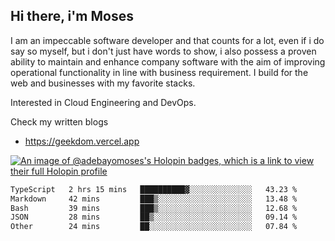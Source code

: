 ## Hi there, i'm Moses

I am an impeccable software developer and that counts for a lot, even if i do say so myself, but i don't just have words to show, i also possess a proven ability to maintain and enhance company software with the aim of improving operational functionality in line with business requirement. I build for the web and businesses with my favorite stacks.

Interested in Cloud Engineering and DevOps.

Check my written blogs
- https://geekdom.vercel.app

[![An image of @adebayomoses's Holopin badges, which is a link to view their full Holopin profile](https://holopin.me/adebayomoses)](https://holopin.io/@adebayomoses)

<!--START_SECTION:waka-->

```txt
TypeScript   2 hrs 15 mins   ██████████▓░░░░░░░░░░░░░░   43.23 %
Markdown     42 mins         ███▒░░░░░░░░░░░░░░░░░░░░░   13.48 %
Bash         39 mins         ███▒░░░░░░░░░░░░░░░░░░░░░   12.68 %
JSON         28 mins         ██▒░░░░░░░░░░░░░░░░░░░░░░   09.14 %
Other        24 mins         ██░░░░░░░░░░░░░░░░░░░░░░░   07.84 %
```

<!--END_SECTION:waka-->
